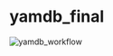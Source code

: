# yamdb_final
![yamdb_workflow](https://github.com/vkorey/yamdb_final/workflows/yamdb_workflow/badge.svg)
